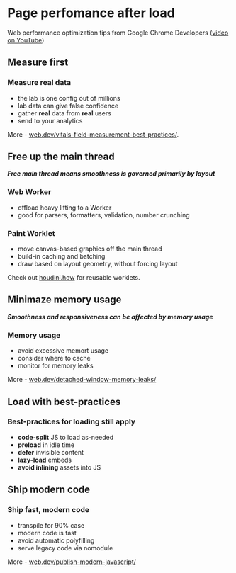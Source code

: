 # Page perfomance after load
Web performance optimization tips from Google Chrome Developers ([video on YouTube](//www.youtube.com/watch?v=4QkuvwRftTw))

## Measure first

### Measure real data

* the lab is one config out of millions
* lab data can give false confidence
* gather **real** data from **real** users
* send to your analytics

More - [web.dev/vitals-field-measurement-best-practices/](//web.dev/vitals-field-measurement-best-practices/).

## Free up the main thread

***Free main thread means smoothness is governed primarily by layout***

### Web Worker

* offload heavy lifting to a Worker
* good for parsers, formatters, validation, number crunching

### Paint Worklet

* move canvas-based graphics off the main thread
* build-in caching and batching
* draw based on layout geometry, without forcing layout

Check out [houdini.how](//houdini.how) for reusable worklets.

## Minimaze memory usage

***Smoothness and responsiveness can be affected by memory usage***

### Memory usage

* avoid excessive memort usage
* consider where to cache
* monitor for memory leaks

More - [web.dev/detached-window-memory-leaks/](//web.dev/detached-window-memory-leaks/)

## Load with best-practices

### Best-practices for loading still apply

* **code-split** JS to load as-needed
* **preload** in idle time
* **defer** invisible content
* **lazy-load** embeds
* **avoid inlining** assets into JS

## Ship modern code

### Ship fast, modern code

* transpile for 90% case
* modern code is fast
* avoid automatic polyfilling
* serve legacy code via nomodule

More - [web.dev/publish-modern-javascript/](//web.dev/publish-modern-javascript/)
